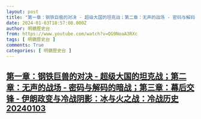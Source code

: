 ```yaml
---
layout: post
title: "第一章：钢铁巨兽的对决 - 超级大国的坦克战；第二章：无声的战场 - 密码与解码的暗战；第三章：幕后交锋 - 伊朗政变与冷战阴影：冰与火之战：冷战历史20240103"
date: 2024-01-03T18:57:08.000Z
author: 明鏡歷史台
from: https://www.youtube.com/watch?v=QG9NoaA3RXc
tags: [ 明鏡歷史台 ]
comments: True
categories: [ 明鏡歷史台 ]
---
```

<!--1704308228000-->
[第一章：钢铁巨兽的对决 - 超级大国的坦克战；第二章：无声的战场 - 密码与解码的暗战；第三章：幕后交锋 - 伊朗政变与冷战阴影：冰与火之战：冷战历史20240103](https://www.youtube.com/watch?v=QG9NoaA3RXc)
------

<div>

</div>
